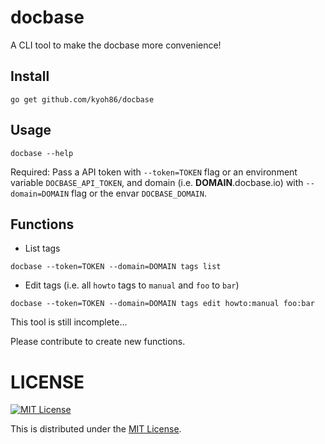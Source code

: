 # docbase

A CLI tool to make the docbase more convenience!

## Install

```
go get github.com/kyoh86/docbase
```

## Usage

```
docbase --help
```

Required: 
Pass a API token with `--token=TOKEN` flag or an environment variable `DOCBASE_API_TOKEN`, and domain (i.e. **DOMAIN**.docbase.io) with `--domain=DOMAIN` flag or the envar `DOCBASE_DOMAIN`.

## Functions

* List tags

```
docbase --token=TOKEN --domain=DOMAIN tags list
```

* Edit tags (i.e. all `howto` tags to `manual` and `foo` to `bar`)

```
docbase --token=TOKEN --domain=DOMAIN tags edit howto:manual foo:bar
```

This tool is still incomplete...

Please contribute to create new functions.

# LICENSE

[![MIT License](http://img.shields.io/badge/license-MIT-blue.svg)](http://www.opensource.org/licenses/MIT)

This is distributed under the [MIT License](http://www.opensource.org/licenses/MIT).
